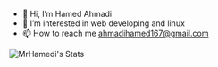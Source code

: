 - 👋 Hi, I’m Hamed Ahmadi
- 👀 I’m interested in web developing and linux
- 📫 How to reach me ahmadihamed167@gmail.com


![MrHamedi's Stats](https://github-readme-stats.vercel.app/api?username=MrHamedi&theme=tokyonight&show_icons=true&hide_border=true&count_private=true)
